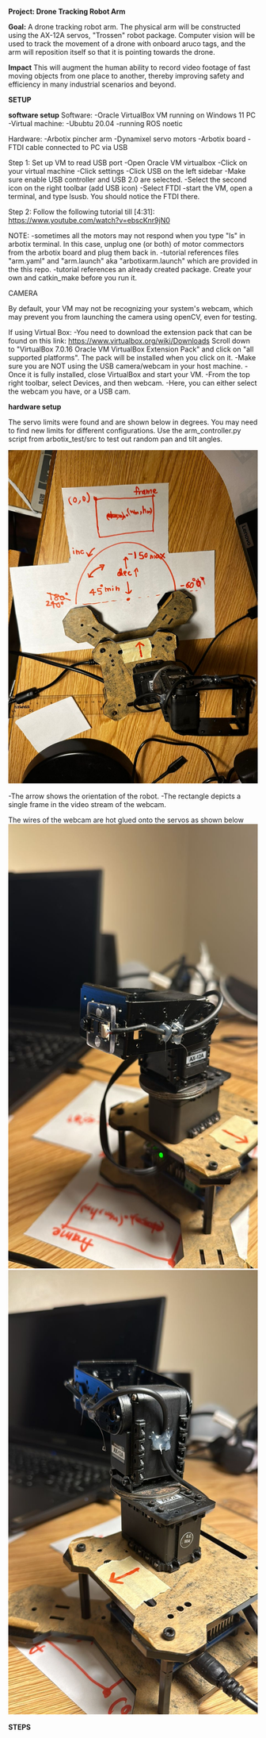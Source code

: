 **Project: Drone Tracking Robot Arm**

**Goal:**
A drone tracking robot arm. The physical arm will be constructed using the AX-12A servos, "Trossen" robot package. 
Computer vision will be used to track the movement of a drone with onboard aruco tags, and the arm will reposition itself so that it is pointing towards the drone. 

**Impact**
This will augment the human ability to record video footage of fast moving objects from one place to another, thereby improving safety and efficiency in many industrial scenarios and beyond. 

**SETUP**

**software setup**
Software: -Oracle VirtualBox VM running on Windows 11 PC -Virtual machine: -Ububtu 20.04 -running ROS noetic

Hardware: -Arbotix pincher arm -Dynamixel servo motors -Arbotix board -FTDI cable connected to PC via USB

Step 1: Set up VM to read USB port -Open Oracle VM virtualbox -Click on your virtual machine -Click settings -Click USB on the left sidebar -Make sure enable USB controller and USB 2.0 are selected. -Select the second icon on the right toolbar (add USB icon) -Select FTDI -start the VM, open a terminal, and type lsusb. You should notice the FTDI there.

Step 2: Follow the following tutorial till [4:31]: https://www.youtube.com/watch?v=ebscKnr9jN0

NOTE: -sometimes all the motors may not respond when you type "ls" in arbotix terminal. In this case, unplug one (or both) of motor commectors from the arbotix board and plug them back in. -tutorial references files "arm.yaml" and "arm.launch" aka "arbotixarm.launch" which are provided in the this repo. -tutorial references an already created package. Create your own and catkin_make before you run it.

CAMERA

By default, your VM may not be recognizing your system's webcam, which may prevent you from launching the camera using openCV, even for testing.

If using Virtual Box: -You need to download the extension pack that can be found on this link: https://www.virtualbox.org/wiki/Downloads Scroll down to "VirtualBox 7.0.16 Oracle VM VirtualBox Extension Pack" and click on "all supported platforms". The pack will be installed when you click on it. -Make sure you are NOT using the USB camera/webcam in your host machine. -Once it is fully installed, close VirtualBox and start your VM.
-From the top right toolbar, select Devices, and then webcam. -Here, you can either select the webcam you have, or a USB cam.

**hardware setup**

The servo limits were found and are shown below in degrees. You may need to find new limits for different configurations. Use the arm_controller.py script 
from arbotix_test/src to test out random pan and tilt angles.

![Image Alt text](images/hardware_setup.jpeg)

-The arrow shows the orientation of the robot.
-The rectangle depicts a single frame in the video stream of the webcam.

The wires of the webcam are hot glued onto the servos as shown below
![Image Alt text](images/hard1.jpeg)
![Image Alt text](images/hard2.jpeg)

**STEPS**



